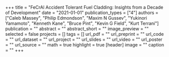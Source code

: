+++
title = "FeCrAl Accident Tolerant Fuel Cladding: Insights from a Decade of Development"
date = "2021-01-01"
publication_types = ["4"]
authors = ["Caleb Massey", "Philip Edmondson", "Maxim N Gussev", "Yukinori Yamamoto", "Kenneth Kane", "Bruce Pint", "Kevin G Field", "Kurt Terrani"]
publication = ""
abstract = ""
abstract_short = ""
image_preview = ""
selected = false
projects = []
tags = []
url_pdf = ""
url_preprint = ""
url_code = ""
url_dataset = ""
url_project = ""
url_slides = ""
url_video = ""
url_poster = ""
url_source = ""
math = true
highlight = true
[header]
image = ""
caption = ""
+++
